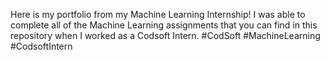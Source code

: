 Here is my portfolio from my Machine Learning Internship! I was able to complete all of the Machine Learning assignments that you can find in this repository when I worked as a Codsoft Intern.
#CodSoft #MachineLearning #CodsoftIntern
